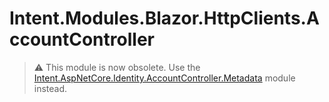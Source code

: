 ﻿# Intent.Modules.Blazor.HttpClients.AccountController

> ⚠️ This module is now obsolete. Use the [Intent.AspNetCore.Identity.AccountController.Metadata](https://github.com/IntentArchitect/Intent.Modules.NET/blob/development/Modules/Intent.Modules.AspNetCore.Identity.AccountController.Metadata/README.md) module instead.
